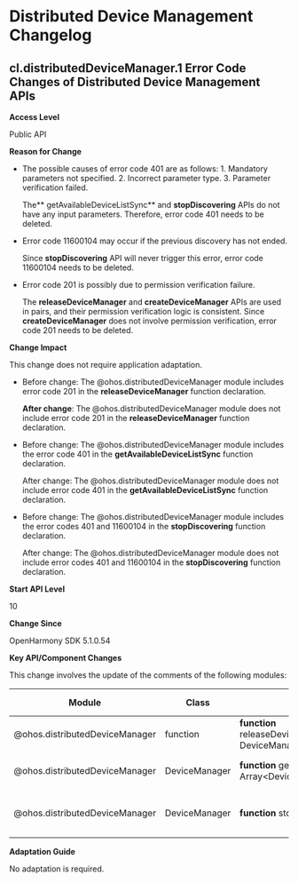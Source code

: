 # Distributed Device Management Changelog

## cl.distributedDeviceManager.1 Error Code Changes of Distributed Device Management APIs

**Access Level**

Public API

**Reason for Change**

- The possible causes of error code 401 are as follows: 1. Mandatory parameters not specified. 2. Incorrect parameter type. 3. Parameter verification failed.

  The** getAvailableDeviceListSync** and **stopDiscovering** APIs do not have any input parameters. Therefore, error code 401 needs to be deleted.

- Error code 11600104 may occur if the previous discovery has not ended.

  Since **stopDiscovering** API will never trigger this error, error code 11600104 needs to be deleted.

- Error code 201 is possibly due to permission verification failure.

  The **releaseDeviceManager** and **createDeviceManager** APIs are used in pairs, and their permission verification logic is consistent. Since **createDeviceManager** does not involve permission verification, error code 201 needs to be deleted.

**Change Impact**

This change does not require application adaptation.

- Before change: The @ohos.distributedDeviceManager module includes error code 201 in the **releaseDeviceManager** function declaration.

  **After change**: The @ohos.distributedDeviceManager module does not include error code 201 in the **releaseDeviceManager** function declaration.

- Before change: The @ohos.distributedDeviceManager module includes the error code 401 in the **getAvailableDeviceListSync** function declaration.

  After change: The @ohos.distributedDeviceManager module does not include error code 401 in the **getAvailableDeviceListSync** function declaration.

- Before change: The @ohos.distributedDeviceManager module includes the error codes 401 and 11600104 in the **stopDiscovering** function declaration.

  After change: The @ohos.distributedDeviceManager module does not include error codes 401 and 11600104 in the **stopDiscovering** function declaration.

**Start API Level**

10

**Change Since**

OpenHarmony SDK 5.1.0.54

**Key API/Component Changes**

This change involves the update of the comments of the following modules:

| Module                               | Class               | API Declaration                                                  |Change Description   |
| ------------------------------------ | ------------------- | ------------------------------------------------------------ | -------------- |
| @ohos.distributedDeviceManager       | function             | **function** releaseDeviceManager(deviceManager: DeviceManager): void; | Deleted error code 201.|
| @ohos.distributedDeviceManager       | DeviceManager        | **function** getAvailableDeviceListSync(): Array&lt;DeviceBasicInfo&gt;; | Deleted error code 401.|
| @ohos.distributedDeviceManager       | DeviceManager        | **function** stopDiscovering(): void; | Deleted error codes 401 and 11600104.  |

**Adaptation Guide**

No adaptation is required.
